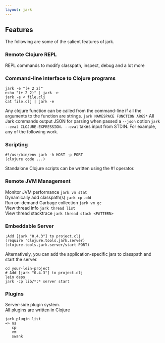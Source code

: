 ```yaml
---
layout: jark
---
```

## Features


The following are some of the salient features of jark.

### Remote Clojure REPL
 REPL commands to modify classpath, inspect, debug and a lot more

### Command-line interface to Clojure programs

    jark -e "(+ 2 2)"
    echo "(+ 2 2)" | jark -e 
    jark -e < file.clj
    cat file.clj | jark -e


Any clojure function can be called from the command-line if all the arguments to the function are strings. `jark NAMESPACE FUNCTION ARGS*`
All Jark commands output JSON for parsing when passed a `--json` option
`jark --eval CLOJURE-EXPRESSION. --eval` takes input from STDIN. For example, any of the following work.

### Scripting

    #!/usr/bin/env jark -h HOST -p PORT
    (clojure code ...)

Standalone Clojure scripts can be written using the #! operator. 

### Remote JVM Management  

Monitor JVM performance `jark vm stat`  
Dynamically add classpath(s) `jark cp add`  
Run on-demand Garbage collection `jark vm gc`  
View thread info `jark thread list`  
View thread stacktrace `jark thread stack <PATTERN>`  

### Embeddable Server
 
    ;Add [jark "0.4.3"] to project.clj 
    (require 'clojure.tools.jark.server)
    (clojure.tools.jark.server/start PORT)

Alternatively, you can add the application-specific jars to classpath and start the server.

    cd your-lein-project
    # Add [jark "0.4.3"] to project.clj 
    lein deps
    jark -cp lib/*:* server start

### Plugins

Server-side plugin system.  
All plugins are written in Clojure

    jark plugin list
    => ns
       cp
       vm
       swank
